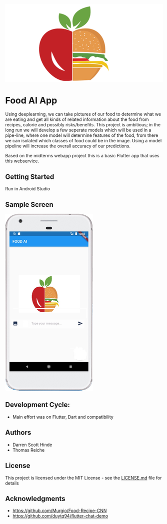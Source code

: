 
![Alt text](doc_images/logo.PNG?raw=true "Logo")

# Food AI App

Using deeplearning, we can take pictures of our food to determine what we are eating and get all kinds of related information about the food from recipes, calorie and possibly risks/benefits.
This project is ambitious; in the long run we will develop a few seperate models which will be used in a pipe-line, where one model will determine features of the food, from there we can isolated which classes of food could be in the image. Using a model pipeline will increase the overall accuracy of our predictions.

Based on the midterms webapp project this is a basic Flutter app that uses this webservice.


## Getting Started
Run in Android Studio

## Sample Screen
![](doc_images/FoodAIApp50.png)

## Development Cycle: 
- Main effort was on Flutter, Dart and compatibility

 

## Authors

- Darren Scott Hinde
- Thomas Reiche

## License

This project is licensed under the MIT License - see the [LICENSE.md](LICENSE.md) file for details

## Acknowledgments

* https://github.com/Murgio/Food-Recipe-CNN
* https://github.com/duytq94/flutter-chat-demo


